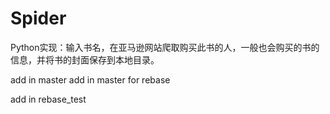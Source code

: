# Spider

Python实现：输入书名，在亚马逊网站爬取购买此书的人，一般也会购买的书的信息，并将书的封面保存到本地目录。

add in master
add in master for rebase

add in rebase_test



